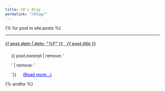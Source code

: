 ```yaml
---
title: CH's Blog
permalink: "/blog/"
---
```

<!-- style='font-weight: bold;' -->

{% for post in site.posts %}
<hr>
<h5 style="font-weight: bold">
    <a href="{{ post.url }}" style="color:#505050;">
        {{ post.date | date: "%F" }} &ensp; {{ post.title }}
    </a>
</h5>
<div style="margin-left: 20px">
    <p style="padding-top: 0px;">
        {{ post.excerpt | remove: '<p>' | remove: '</p>'}} &emsp;
        <a href="{{ post.url }}" style="color:blue;">(Read more...)</a>
    </p>
</div>
{% endfor %}



